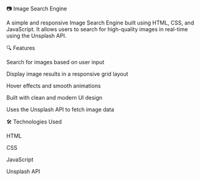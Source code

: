 
📷 Image Search Engine

A simple and responsive Image Search Engine built using HTML, CSS, and JavaScript. It allows users to search for high-quality images in real-time using the Unsplash API.



🔍 Features


Search for images based on user input

Display image results in a responsive grid layout

Hover effects and smooth animations

Built with clean and modern UI design

Uses the Unsplash API to fetch image data




🛠️ Technologies Used


HTML

CSS

JavaScript

Unsplash API

